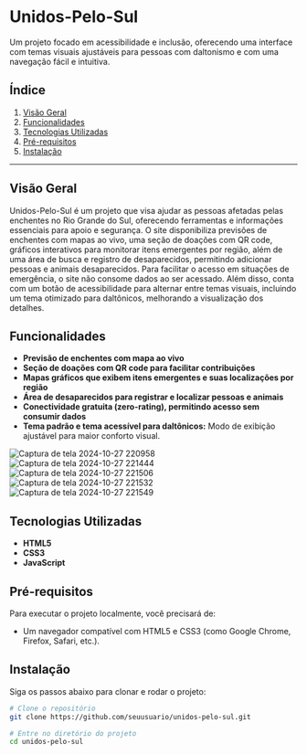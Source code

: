 # Unidos-Pelo-Sul

Um projeto focado em acessibilidade e inclusão, oferecendo uma interface com temas visuais ajustáveis para pessoas com daltonismo e com uma navegação fácil e intuitiva.

## Índice

1. [Visão Geral](#visão-geral)
2. [Funcionalidades](#funcionalidades)
3. [Tecnologias Utilizadas](#tecnologias-utilizadas)
4. [Pré-requisitos](#pré-requisitos)
5. [Instalação](#instalação)

---

## Visão Geral

Unidos-Pelo-Sul é um projeto que visa ajudar as pessoas afetadas pelas enchentes no Rio Grande do Sul, oferecendo ferramentas e informações essenciais para apoio e segurança. O site disponibiliza previsões de enchentes com mapas ao vivo, uma seção de doações com QR code, gráficos interativos para monitorar itens emergentes por região, além de uma área de busca e registro de desaparecidos, permitindo adicionar pessoas e animais desaparecidos. Para facilitar o acesso em situações de emergência, o site não consome dados ao ser acessado. Além disso, conta com um botão de acessibilidade para alternar entre temas visuais, incluindo um tema otimizado para daltônicos, melhorando a visualização dos detalhes.

## Funcionalidades

- **Previsão de enchentes com mapa ao vivo**
- **Seção de doações com QR code para facilitar contribuições**
- **Mapas gráficos que exibem itens emergentes e suas localizações por região**
- **Área de desaparecidos para registrar e localizar pessoas e animais**
- **Conectividade gratuita (zero-rating), permitindo acesso sem consumir dados**
- **Tema padrão e tema acessível para daltônicos:** Modo de exibição ajustável para maior conforto visual.

![Captura de tela 2024-10-27 220958](https://github.com/user-attachments/assets/bcb6271e-cbf9-498c-824a-fc552987ffc6)
![Captura de tela 2024-10-27 221444](https://github.com/user-attachments/assets/d655717a-f4aa-4614-8d93-27d7eca9af04)
![Captura de tela 2024-10-27 221506](https://github.com/user-attachments/assets/130d7a5e-f489-43e4-abb3-b52b01c7c3b4)
![Captura de tela 2024-10-27 221532](https://github.com/user-attachments/assets/add78bbd-7ecf-4a3f-85c8-4ccdb924f344)
![Captura de tela 2024-10-27 221549](https://github.com/user-attachments/assets/8694f4f2-5897-4f88-9c66-eaa73d41e71d)


## Tecnologias Utilizadas

- **HTML5**
- **CSS3**
- **JavaScript**

## Pré-requisitos

Para executar o projeto localmente, você precisará de:

- Um navegador compatível com HTML5 e CSS3 (como Google Chrome, Firefox, Safari, etc.).

## Instalação

Siga os passos abaixo para clonar e rodar o projeto:

```bash
# Clone o repositório
git clone https://github.com/seuusuario/unidos-pelo-sul.git

# Entre no diretório do projeto
cd unidos-pelo-sul


